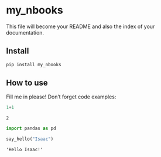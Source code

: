 # my_nbooks


<!-- WARNING: THIS FILE WAS AUTOGENERATED! DO NOT EDIT! -->

This file will become your README and also the index of your
documentation.

## Install

``` sh
pip install my_nbooks
```

## How to use

Fill me in please! Don’t forget code examples:

``` python
1+1
```

    2

``` python
import pandas as pd
```

``` python
say_hello("Isaac")
```

    'Hello Isaac!'
